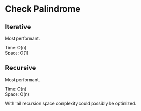 # Check Palindrome
## Iterative
Most performant.

Time: O(n)<br />
Space: O(1)<br />

## Recursive
Most performant.

Time: O(n)<br />
Space: O(n)<br />

With tail recursion space complexity could possibly be optimized.

